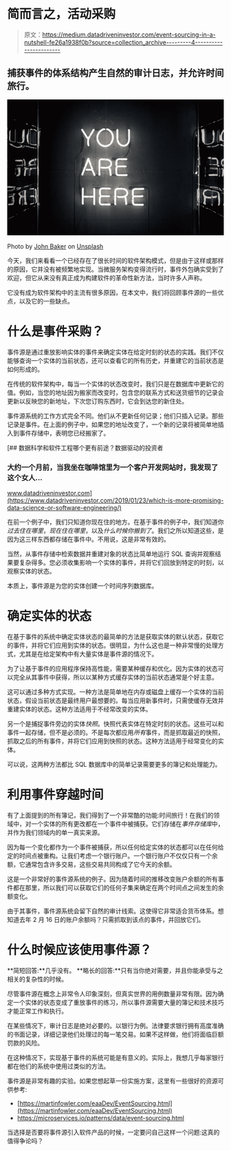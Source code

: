 # 简而言之，活动采购

> 原文：<https://medium.datadriveninvestor.com/event-sourcing-in-a-nutshell-fe26a1938f0b?source=collection_archive---------4----------------------->

## 捕获事件的体系结构产生自然的审计日志，并允许时间旅行。

![](img/1d8b73618b0e005a379fbd7b55e0e8d4.png)

Photo by [John Baker](https://unsplash.com/@jlondonbaker?utm_source=medium&utm_medium=referral) on [Unsplash](https://unsplash.com?utm_source=medium&utm_medium=referral)

今天，我们来看看一个已经存在了很长时间的软件架构模式，但是由于这样或那样的原因，它并没有被频繁地实现。当微服务架构变得流行时，事件外包确实受到了欢迎，但它从来没有真正成为构建软件的革命性新方法，当时许多人声称。

它没有成为软件架构中的主流有很多原因，在本文中，我们将回顾事件源的一些优点，以及它的一些缺点。

# 什么是事件采购？

事件源是通过重放影响实体的事件来确定实体在给定时刻的状态的实践。我们不仅能够查询一个实体的当前状态，还可以查看它的所有历史，并重建它的当前状态是如何形成的。

在传统的软件架构中，每当一个实体的状态改变时，我们只是在数据库中更新它的值。例如，当您的地址因为搬家而改变时，包含您的联系方式和送货细节的记录会更新以反映您的新地址，下次您订购东西时，它会到达您的新住处。

事件源系统的工作方式完全不同。他们从不更新任何记录；他们只插入记录。那些记录是事件。在上面的例子中，如果您的地址改变了，一个新的记录将被简单地插入到事件存储中，表明您已经搬家了。

[](https://www.datadriveninvestor.com/2019/01/23/which-is-more-promising-data-science-or-software-engineering/) [## 数据科学和软件工程哪个更有前途？数据驱动的投资者

### 大约一个月前，当我坐在咖啡馆里为一个客户开发网站时，我发现了这个女人…

www.datadriveninvestor.com](https://www.datadriveninvestor.com/2019/01/23/which-is-more-promising-data-science-or-software-engineering/) 

在前一个例子中，我们只知道你现在住的地方。在基于事件的例子中，我们知道你*过去住在哪里*，*现在住在哪里*，以及*什么时候你搬到了*。我们之所以知道这些，是因为这三样东西都存储在事件中。不用说，这是非常有效的。

当然，从事件存储中检索数据并重建对象的状态比简单地运行 SQL 查询并观察结果要复杂得多。您必须收集影响一个实体的事件，并将它们回放到特定的时刻，以观察实体的状态。

本质上，事件源是为您的实体创建一个时间序列数据库。

# 确定实体的状态

在基于事件的系统中确定实体状态的最简单的方法是获取实体的默认状态，获取它的事件，并将它们应用到实体的状态。很明显，为什么这也是一种非常慢的处理方式，尤其是在给定架构中有大量实体是事件源的情况下。

为了让基于事件的应用程序保持高性能，需要某种缓存和优化。因为实体的状态可以完全从其事件中获得，所以以某种方式缓存实体的当前状态通常是个好主意。

这可以通过多种方式实现。一种方法是简单地在内存或磁盘上缓存一个实体的当前状态，假设当前状态是最终用户最想要的。每当应用新事件时，只需使缓存无效并重建实体的状态。这种方法适用于不经常改变的实体。

另一个是捕捉事件旁边的实体*快照*。快照代表实体在特定时刻的状态。这些可以和事件一起存储，但不是必须的。不是每次都应用*所有*事件，而是抓取最近的快照，抓取之后的所有事件，并将它们应用到快照的状态。这种方法适用于经常变化的实体。

可以说，这两种方法都比 SQL 数据库中的简单记录需要更多的簿记和处理能力。

# 利用事件穿越时间

有了上面提到的所有簿记，我们得到了一个非常酷的功能:时间旅行！在我们的领域中，对一个实体的所有更改都在一个事件中被捕获。它们存储在*事件存储库*中，并作为我们领域内的单一真实来源。

因为每一个变化都作为一个事件被捕获，所以任何给定实体的状态都可以在任何给定的时间点被重构。让我们考虑一个银行账户。一个银行账户不仅仅只有一个余额，它通常包含许多交易，这些交易共同构成了它今天的余额。

这是一个非常好的事件源系统的例子。因为随着时间的推移改变账户余额的所有事件都在那里，所以我们可以获取它们的任何子集来确定在两个时间点之间发生的余额变化。

由于其事件，事件源系统会留下自然的审计线索。这使得它非常适合货币体系。想知道去年 2 月 16 日的账户余额吗？只需抓取到该点的事件，并回放它们。

# 什么时候应该使用事件源？

**简短回答:**几乎没有。
**略长的回答:**只有当你绝对需要，并且你能承受与之相关的复杂性的时候。

尽管事件源在概念上非常令人印象深刻，但真实世界的用例数量非常有限。因为确定一个实体的状态变成了重放事件的练习，所以事件源需要大量的簿记和技术技巧才能正常工作和执行。

在某些情况下，审计日志是绝对必要的。以银行为例。法律要求银行拥有高度准确的书面记录，详细记录他们处理过的每一笔交易。如果不这样做，他们将面临巨额罚款的风险。

在这种情况下，实现基于事件的系统可能是有意义的。实际上，我想几乎每家银行都在他们的系统中使用过类似的方法。

事件源是非常有趣的实验。如果您想起草一份实施方案，这里有一些很好的资源可供参考:

*   [https://martinfowler.com/eaaDev/EventSourcing.html](https://martinfowler.com/eaaDev/EventSourcing.html)
*   https://microservices.io/patterns/data/event-sourcing.html

当选择是否要将事件源引入软件产品的时候，一定要问自己这样一个问题:这真的值得争论吗？